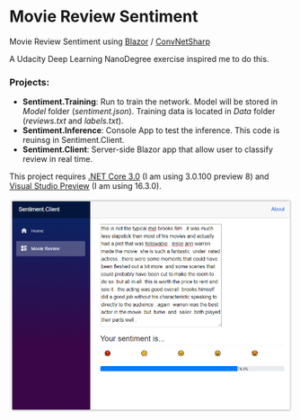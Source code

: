 # Movie Review Sentiment

Movie Review Sentiment using [Blazor](https://dotnet.microsoft.com/apps/aspnet/web-apps/client) / [ConvNetSharp](https://github.com/cbovar/ConvNetSharp)

A Udacity Deep Learning NanoDegree exercise inspired me to do this.

### Projects:
* **Sentiment.Training**: Run to train the network. Model will be stored in *Model* folder (*sentiment.json*). Training data is located in *Data* folder (*reviews.txt* and *labels.txt*).
* **Sentiment.Inference**: Console App to test the inference. This code is reuinsg in Sentiment.Client.
* **Sentiment.Client**: Server-side Blazor app that allow user to classify review in real time.

This project requires [.NET Core 3.0](https://dotnet.microsoft.com/download/dotnet-core/3.0) (I am using 3.0.100 preview 8) and [Visual Studio Preview](https://visualstudio.microsoft.com/vs/preview/) (I am using 16.3.0).

![Screenshot](https://github.com/cbovar/MovieReviewSentiment/blob/master/img/Screen%20Shot.PNG)
